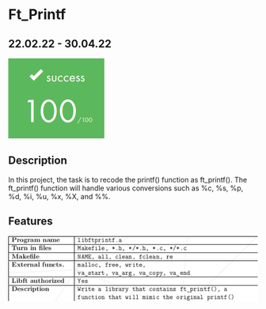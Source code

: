 # Ft_Printf
## 22.02.22 - 30.04.22
![Project Image](img/src.png)

## Description

In this project, the task is to recode the printf() function as ft_printf(). The ft_printf() function will handle various conversions such as %c, %s, %p, %d, %i, %u, %x, %X, and %%.

## Features

![Feature Image](img/Features.png)